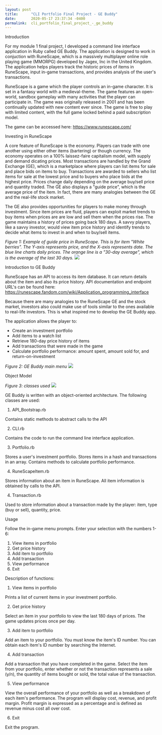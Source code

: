 ```yaml
---
layout: post
title:      "CLI Portfolio Final Project - GE Buddy"
date:       2020-05-17 23:37:34 -0400
permalink:  cli_portfolio_final_project_-_ge_buddy
---
```



Introduction

For my module 1 final project, I developed a command line interface application in Ruby called GE Buddy. The application is designed to work in conjuction with RuneScape, which is a massively multiplayer online role playing game (MMORPG) developed by Jagex, Inc in the United Kingdom. The application helps players track the historic prices of items in RuneScape, input in-game transactions, and provides analysis of the user's transactions. 

RuneScape is a game which the player controls an in-game character. It is set in a fantasy world with a medieval-theme. The game features an open-world, sandbox gameplay with many activities that the player can participate in. The game was originally released in 2001 and has been continually updated with new content ever since. The game is free to play with limited content, with the full game locked behind a paid subscription model. 

The game can be accessed here: https://www.runescape.com/

Investing in RuneScape

A core feature of RuneScape is the economy. Players can trade with one another using either other items (bartering) or though currency. The economy operates on a 100% laissez-faire capitalism model, with supply and demand dicating prices. Most transactions are handled by the Grand Exchange (GE), which is a marketplace where players can list items for sale and place bids on items to buy. Transactions are awarded to sellers who list items for sale at the lowest price and to buyers who place bids at the highest price. Prices change daily depending on the average buy/sell price and quantity traded. The GE also displays a "guide price", which is the average price of the item. In fact, there are many analogies between the GE and the real-life stock market. 

The GE also provides opportunities for players to make money through investment. Since item prices are fluid, players can exploit market trends to buy items when prices are are low and sell them when the prices rise. The game maintains a history of prices going back 180 days. A savvy players, like a savvy investor, would view item price history and identify trends to decide what items to invest in and when to buy/sell items. 

*Figure 1: Example of guide price in RuneScape. This is for item "White berries". The Y-axis represents price, and the X-axis represents date. The blue line charts daily prices. The orange line is a "30-day average", which is the average of the last 30 days.*
![](https://i.imgur.com/9Pewi4j.png)

Introduction to GE Buddy

RuneScape has an API to access its item database. It can return details about the item and also its price history. API documentation and endpoint URL's can be found here: https://runescape.fandom.com/wiki/Application_programming_interface

Because there are many analogies to the RuneScape GE and the stock market, investors also could make use of tools similar to the ones available to real-life investors. This is what inspired me to develop the GE Buddy app.

The application allows the player to:
- Create an investment portfolio
- Add items to a watch list
- Retrieve 180-day price history of items
- Add transactions that were made in the game
- Calculate portfolio performance: amount spent, amount sold for, and return-on-investment

*Figure 2: GE Buddy main menu*
![](https://i.imgur.com/rgCq2dn.png)

Object Model

*Figure 3: classes used*
![](https://i.imgur.com/2vtACrR.png)

GE Buddy is written with an object-oriented architecture. The following classes are used:

1. API_Bootstrap.rb

Contains static methods to abstract calls to the API

2. CLI.rb

Contains the code to run the command line interface application.

3. Portfolio.rb

Stores a user's investment portfolio. Stores items in a hash and transactions in an array. Contains methods to calculate portfolio performance. 

4. RuneScapeItem.rb

Stores information about an item in RuneScape. All item information is obtained by calls to the API.

4. Transaction.rb

Used to store information about a transaction made by the player: item, type (buy or sell), quantity, price. 

Usage

Follow the in-game menu prompts. Enter your selection with the numbers 1-6:

1. View items in portfolio
2. Get price history 
3. Add item to portfolio  
4. Add transaction        
5. View performance       
6. Exit

Description of functions:
   
1. View items in portfolio

Prints a list of current items in your investment portfolio.

2. Get price history 

Select an item in your portfolio to view the last 180 days of prices. The game updates prices once per day.

3. Add item to portfolio  

Add an item to your portfolio. You must know the item's ID number. You can obtain each item's ID number by searching the Internet.

4. Add transaction    

Add a transaction that you have completed in the game. Select the item from your portfolio, enter whether or not the transaction represents a sale (y/n), the quantity of items bought or sold, the total value of the transaction. 

5. View performance  

View the overall performance of your portfolio as well as a breakdown of each item's performance. The program will display cost, revenue, and profit margin. Profit margin is expressed as a percentage and is defined as revenue minus cost all over cost. 

6. Exit

Exit the program.





